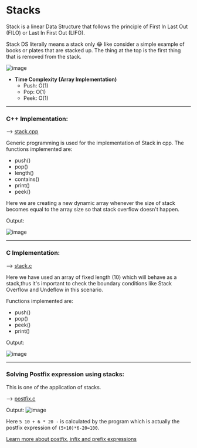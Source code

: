 # Stacks

Stack is a linear Data Structure that follows the principle of First In Last Out (FILO) or Last In First Out (LIFO). 

Stack DS literally means a stack only 😂 like consider a simple example of books or plates that are stacked up. The thing at the top is the first thing that is removed from the stack.

![image](https://user-images.githubusercontent.com/62696039/99896455-c2df0d80-2cb6-11eb-8384-fbc184c755b2.png)

- <b> Time Complexity (Array Implementation) </b>
    - Push: O(1)
    - Pop: O(1)
    - Peek: O(1)
<hr>

### C++ Implementation:

--> <u> [stack.cpp](stack.cpp) </u>

Generic programming is used for the implementation of Stack in cpp. The functions implemented are:
- push()
- pop()
- length()
- contains()
- print()
- peek()

Here we are creating a new dynamic array whenever the size of stack becomes equal to the array size so that stack overflow doesn't happen. 

Output: 

![image](https://user-images.githubusercontent.com/62696039/99898781-258dd480-2cca-11eb-8458-f0e442ae7d36.png)
<hr>

### C Implementation:

--> <u> [stack.c](stack.c) </u>

Here we have used an array of fixed length (10) which will behave as a stack,thus it's important to check the boundary conditions like Stack Overflow and Undeflow in this scenario.

Functions implemented are:
- push()
- pop()
- peek()
- print()

Output:

![image](https://user-images.githubusercontent.com/62696039/99899425-558ba680-2ccf-11eb-8d0d-fb557fd29970.png)

<hr>

### Solving Postfix expression using stacks:

This is one of the application of stacks.

--> <u> [postfix.c](postfix.c) </u>

Output:
![image](https://user-images.githubusercontent.com/62696039/99899608-aa7bec80-2cd0-11eb-81f8-3835c5bc8c06.png)

Here ` 5 10 + 6 * 20 - ` is calculated by the program which is actually the postfix expression of ` (5+10)*6-20=100 `.

[Learn more about postfix, infix and prefix expressions](https://www.tutorialspoint.com/data_structures_algorithms/expression_parsing.htm)

